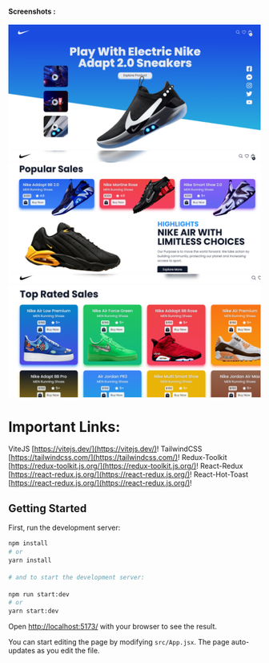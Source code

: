 #### Screenshots :
 
 <img src="/screenshots/screenshot1.png" >
 <img src="/screenshots/screenshot2.png" >
 <img src="/screenshots/screenshot3.png" >

# Important Links:
ViteJS [https://vitejs.dev/](https://vitejs.dev/)!
TailwindCSS [https://tailwindcss.com/](https://tailwindcss.com/)!
Redux-Toolkit [https://redux-toolkit.js.org/](https://redux-toolkit.js.org/)!
React-Redux [https://react-redux.js.org/](https://react-redux.js.org/)!
React-Hot-Toast [https://react-redux.js.org/](https://react-redux.js.org/)!

## Getting Started

First, run the development server:

```bash
npm install
# or
yarn install

# and to start the development server:

npm run start:dev 
# or 
yarn start:dev
```

Open [http://localhost:5173/](http://localhost:5173/) with your browser to see the result.

You can start editing the page by modifying `src/App.jsx`. The page auto-updates as you edit the file.

